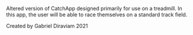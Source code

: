 Altered version of CatchApp designed primarily for use on a treadmill. In this app, the user will be able to race themselves on a standard track field. 

Created by Gabriel Diraviam 2021
